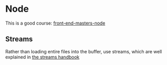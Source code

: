 # Node

This is a good course: [front-end-masters-node](https://frontendmasters.com/courses/digging-into-node/file-handling-with-streams/)

## Streams
Rather than loading entire files into the buffer, use streams, which are well explained in [the streams handbook](https://github.com/substack/stream-handbook)

